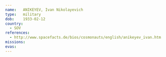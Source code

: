 ```yaml
---
name:	ANIKEYEV, Ivan Nikolayevich
type:	military
dob:	1933-02-12
country:
  - SOV
references:
  - http://www.spacefacts.de/bios/cosmonauts/english/anikeyev_ivan.htm
missions:
evas:
---
```

